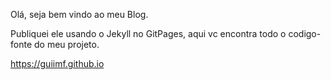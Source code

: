 Olá, seja bem vindo ao meu Blog.

Publiquei ele usando o Jekyll no GitPages, aqui vc encontra todo o codigo-fonte do meu projeto.

https://guiimf.github.io
